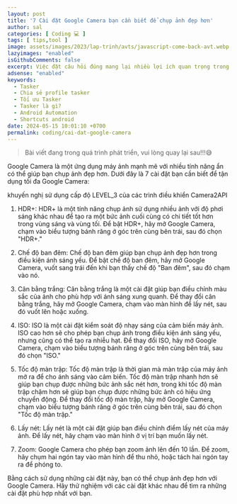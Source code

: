 ```yaml
---
layout: post
title: '7 Cài đặt Google Camera bạn cần biết để chụp ảnh đẹp hơn'
author: sal
categories: [ Coding 💻 ]
tags: [ tips,tool ]
image: assets/images/2023/lap-trinh/avts/javascript-come-back-avt.webp
lazyimages: "enabled"
isGithubComments: false
excerpt: Việc đặt câu hỏi đúng mang lại nhiều lợi ích quan trọng trong cuộc sống và công việc. Đặc biệt là thời điểm hiện nay, khi các chat bot siêu thông minh ra đời
adsense: "enabled"
keywords:
  - Tasker
  - Chia sẻ profile tasker
  - Tối ưu Tasker
  - Tasker là gì?
  - Android Automation
  - Shortcuts android
date: 2024-05-15 10:01:10 +0700
permalink: coding/cai-dat-google-camera
---
```


> Bài viết đang trong quá trình phát triển, vui lòng quay lại sau!!!😅

Google Camera là một ứng dụng máy ảnh mạnh mẽ với nhiều tính năng ẩn có thể giúp bạn chụp ảnh đẹp hơn. Dưới đây là 7 cài đặt bạn cần biết để tận dụng tối đa Google Camera:

khuyến nghị sử dụng cấp độ LEVEL_3 của các trình điều khiển Camera2API

1. HDR+: HDR+ là một tính năng chụp ảnh sử dụng nhiều ảnh với độ phơi sáng khác nhau để tạo ra một bức ảnh cuối cùng có chi tiết tốt hơn trong vùng sáng và vùng tối. Để bật HDR+, hãy mở Google Camera, chạm vào biểu tượng bánh răng ở góc trên cùng bên trái, sau đó chọn "HDR+."

2. Chế độ ban đêm: Chế độ ban đêm giúp bạn chụp ảnh đẹp hơn trong điều kiện ánh sáng yếu. Để bật chế độ ban đêm, hãy mở Google Camera, vuốt sang trái đến khi bạn thấy chế độ "Ban đêm", sau đó chạm vào nó.

3. Cân bằng trắng: Cân bằng trắng là một cài đặt giúp bạn điều chỉnh màu sắc của ảnh cho phù hợp với ánh sáng xung quanh. Để thay đổi cân bằng trắng, hãy mở Google Camera, chạm vào màn hình để lấy nét, sau đó vuốt lên hoặc xuống.

4. ISO: ISO là một cài đặt kiểm soát độ nhạy sáng của cảm biến máy ảnh. ISO cao hơn sẽ cho phép bạn chụp ảnh trong điều kiện ánh sáng yếu, nhưng cũng có thể tạo ra nhiễu hạt. Để thay đổi ISO, hãy mở Google Camera, chạm vào biểu tượng bánh răng ở góc trên cùng bên trái, sau đó chọn "ISO."

5. Tốc độ màn trập: Tốc độ màn trập là thời gian mà màn trập của máy ảnh mở ra để cho ánh sáng vào cảm biến. Tốc độ màn trập nhanh hơn sẽ giúp bạn chụp được những bức ảnh sắc nét hơn, trong khi tốc độ màn trập chậm hơn sẽ giúp bạn chụp được những bức ảnh có hiệu ứng chuyển động. Để thay đổi tốc độ màn trập, hãy mở Google Camera, chạm vào biểu tượng bánh răng ở góc trên cùng bên trái, sau đó chọn "Tốc độ màn trập."

6. Lấy nét: Lấy nét là một cài đặt giúp bạn điều chỉnh điểm lấy nét của máy ảnh. Để lấy nét, hãy chạm vào màn hình ở vị trí bạn muốn lấy nét.

7. Zoom: Google Camera cho phép bạn zoom ảnh lên đến 10 lần. Để zoom, hãy chụm hai ngón tay vào màn hình để thu nhỏ, hoặc tách hai ngón tay ra để phóng to.

Bằng cách sử dụng những cài đặt này, bạn có thể chụp ảnh đẹp hơn với Google Camera. Hãy thử nghiệm với các cài đặt khác nhau để tìm ra những cài đặt phù hợp nhất với bạn.
